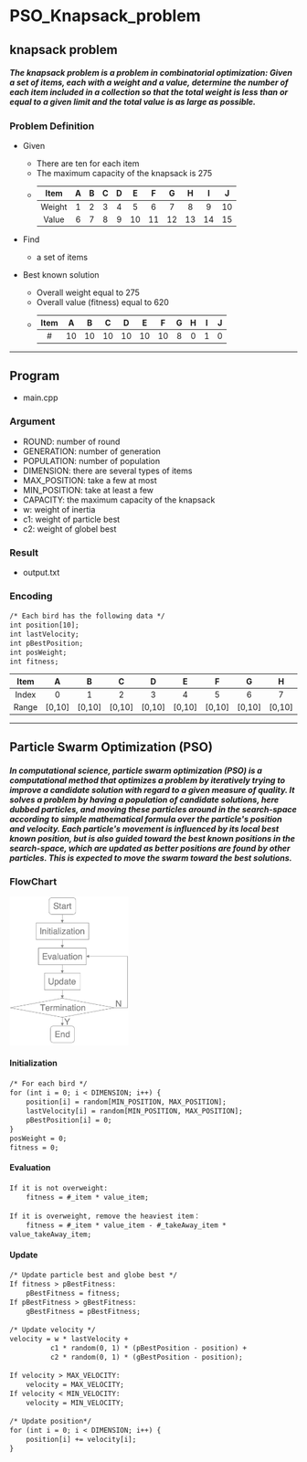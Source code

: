 # PSO_Knapsack_problem

## knapsack problem

##### The knapsack problem is a problem in combinatorial optimization: Given a set of items, each with a weight and a value, determine the number of each item included in a collection so that the total weight is less than or equal to a given limit and the total value is as large as possible.

### Problem Definition

* Given
  * There are ten for each item
  * The maximum capacity of the knapsack is 275
  * | Item    | A   | B   | C   | D   | E   | F   | G   | H   | I   | J   |
    | :-----: |:---:|:---:|:---:|:---:|:---:|:---:|:---:|:---:|:---:|:---:|
    | Weight  | 1   | 2   | 3   | 4   | 5   | 6   | 7   | 8   | 9   | 10  |
    | Value   | 6   | 7   | 8   | 9   | 10  | 11  | 12  | 13  | 14  | 15  |

* Find
  * a set of items

* Best known solution
  * Overall weight equal to 275
  * Overall value (fitness) equal to 620
  * | Item    | A   | B   | C   | D   | E   | F   | G   | H   | I   | J   |
    | :-----: |:---:|:---:|:---:|:---:|:---:|:---:|:---:|:---:|:---:|:---:|
    | #       | 10  | 10  | 10  | 10  | 10  | 10  | 8   | 0   | 1   | 0   |

---

## Program

* main.cpp

### Argument

* ROUND: number of round
* GENERATION: number of generation
* POPULATION: number of population
* DIMENSION: there are several types of items
* MAX_POSITION: take a few at most
* MIN_POSITION: take at least a few
* CAPACITY: the maximum capacity of the knapsack
* w: weight of inertia
* c1: weight of particle best
* c2: weight of globel best

### Result

 * output.txt

### Encoding
```
/* Each bird has the following data */
int position[10];
int lastVelocity;
int pBestPosition;
int posWeight;
int fitness;
```
| Item  | A      | B      | C      | D      | E      | F      | G      | H      | I      | J      |
|:-----:|:------:|:------:|:------:|:------:|:------:|:------:|:------:|:------:|:------:|:------:|
| Index | 0      | 1      | 2      | 3      | 4      | 5      | 6      | 7      | 8      | 9      |
| Range | [0,10] | [0,10] | [0,10] | [0,10] | [0,10] | [0,10] | [0,10] | [0,10] | [0,10] | [0,10] |

---

## Particle Swarm Optimization (PSO)

##### In computational science, particle swarm optimization (PSO) is a computational method that optimizes a problem by iteratively trying to improve a candidate solution with regard to a given measure of quality. It solves a problem by having a population of candidate solutions, here dubbed particles, and moving these particles around in the search-space according to simple mathematical formula over the particle's position and velocity. Each particle's movement is influenced by its local best known position, but is also guided toward the best known positions in the search-space, which are updated as better positions are found by other particles. This is expected to move the swarm toward the best solutions.

### FlowChart

<img src="./img/Flowchart.png" height="260"/>

#### Initialization

```
/* For each bird */
for (int i = 0; i < DIMENSION; i++) {
    position[i] = random[MIN_POSITION, MAX_POSITION];
    lastVelocity[i] = random[MIN_POSITION, MAX_POSITION];
    pBestPosition[i] = 0;
}
posWeight = 0;
fitness = 0;
```

#### Evaluation

```
If it is not overweight:  
    fitness = #_item * value_item;

If it is overweight, remove the heaviest item：  
    fitness = #_item * value_item - #_takeAway_item * value_takeAway_item;
```

#### Update

```
/* Update particle best and globe best */
If fitness > pBestFitness:
    pBestFitness = fitness;
If pBestFitness > gBestFitness:
    gBestFitness = pBestFitness;
    
/* Update velocity */
velocity = w * lastVelocity +
          c1 * random(0, 1) * (pBestPosition - position) +
          c2 * random(0, 1) * (gBestPosition - position);

If velocity > MAX_VELOCITY:
    velocity = MAX_VELOCITY;
If velocity < MIN_VELOCITY:
    velocity = MIN_VELOCITY;

/* Update position*/
for (int i = 0; i < DIMENSION; i++) {
    position[i] += velocity[i];
}
```
